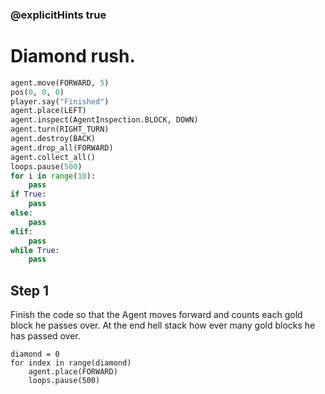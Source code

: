 ### @explicitHints true

# Diamond rush. 

```python
agent.move(FORWARD, 5)
pos(0, 0, 0)
player.say("Finished")
agent.place(LEFT)
agent.inspect(AgentInspection.BLOCK, DOWN) 
agent.turn(RIGHT_TURN)
agent.destroy(BACK)
agent.drop_all(FORWARD)
agent.collect_all()
loops.pause(500)
for i in range(10):
    pass
if True: 
    pass
else: 
    pass
elif:
    pass
while True:
    pass
```

## Step 1
Finish the code so that the Agent moves forward and counts each gold block he passes over.  At the end hell stack how ever many gold blocks he has passed over. 

```template
diamond = 0
for index in range(diamond)
    agent.place(FORWARD)
    loops.pause(500)
```